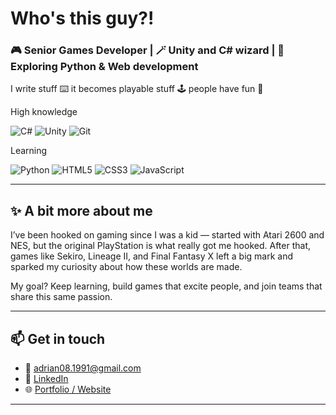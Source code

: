 # Who's this guy?!

### 🎮 Senior Games Developer | 🪄 Unity and C# wizard | 🧪 Exploring Python & Web development

I write stuff ⌨️ it becomes playable stuff 🕹️ people have fun 🥳

High knowledge

![C#](https://img.shields.io/badge/-C%23-239120?style=flat-square&logo=c-sharp)
![Unity](https://img.shields.io/badge/-Unity-000?style=flat-square&logo=unity)
![Git](https://img.shields.io/badge/-Git-F05032?style=flat-square&logo=git)

Learning

![Python](https://img.shields.io/badge/-Python-3776AB?style=flat-square&logo=python)
![HTML5](https://img.shields.io/badge/-HTML5-E34F26?style=flat-square&logo=html5)
![CSS3](https://img.shields.io/badge/-CSS3-1572B6?style=flat-square&logo=css3)
![JavaScript](https://img.shields.io/badge/-JavaScript-black?style=flat-square&logo=javascript)

---

## ✨ A bit more about me
I’ve been hooked on gaming since I was a kid — started with Atari 2600 and NES, but the original PlayStation is what really got me hooked. After that, games like Sekiro, Lineage II, and Final Fantasy X left a big mark and sparked my curiosity about how these worlds are made.

My goal? Keep learning, build games that excite people, and join teams that share this same passion.

---

## 📫 Get in touch

- 📧 adrian08.1991@gmail.com
- 💼 [LinkedIn](https://www.linkedin.com/in/adriandurangarcia/)
- 🌐 [Portfolio / Website](https://adriplodocus.github.io/)
  
---




<!--
**Adriplodocus/Adriplodocus** is a ✨ _special_ ✨ repository because its `README.md` (this file) appears on your GitHub profile.

Here are some ideas to get you started:

- 🔭 I’m currently working on ...
- 🌱 I’m currently learning ...
- 👯 I’m looking to collaborate on ...
- 🤔 I’m looking for help with ...
- 💬 Ask me about ...
- 📫 How to reach me: ...
- 😄 Pronouns: ...
- ⚡ Fun fact: ...
-->
